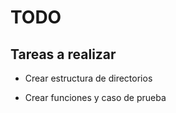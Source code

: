 # TODO

## Tareas a realizar

- Crear estructura de directorios

- Crear funciones y caso de prueba
